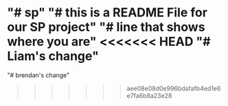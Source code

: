 "# sp" 
"# this is a README File for our SP project" 
"# line that shows where you are"
<<<<<<< HEAD
"# Liam's change"
=======
"# brendan's change"
>>>>>>> aee08e08d0e996bdafafb4ed1e6e7fa6b8a23e28
